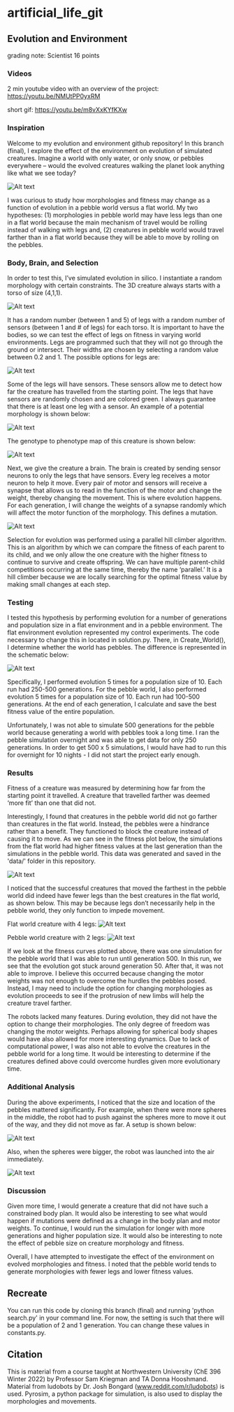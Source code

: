 # artificial_life_git
## Evolution and Environment
grading note: Scientist 16 points

### Videos
2 min youtube video with an overview of the project: https://youtu.be/NMUtPP0yxRM

short gif: https://youtu.be/m8vXxKYfKXw

### Inspiration
Welcome to my evolution and environment github repository! In this branch (final), I explore the effect of the environment on evolution of simulated creatures. Imagine a world with only water, or only snow, or pebbles everywhere – would the evolved creatures walking the planet look anything like what we see today?

![Alt text](images/img0.png?raw=true "Image 0")

I was curious to study how morphologies and fitness may change as a function of evolution in a pebble world versus a flat world. My two hypotheses: (1) morphologies in pebble world may have less legs than one in a flat world because the main mechanism of travel would be rolling instead of walking with legs and, (2) creatures in pebble world would travel farther than in a flat world because they will be able to move by rolling on the pebbles.

### Body, Brain, and Selection

In order to test this, I’ve simulated evolution in silico. I instantiate a random morphology with certain constraints. The 3D creature always starts with a torso of size (4,1,1).

![Alt text](images/img1_8.png?raw=true "Image 1_8")

It has a random number (between 1 and 5) of legs with a random number of sensors (between 1 and # of legs) for each torso. It is important to have the bodies, so we can test the effect of legs on fitness in varying world environments. Legs are programmed such that they will not go through the ground or intersect. Their widths are chosen by selecting a random value between 0.2 and 1. The possible options for legs are:

![Alt text](images/img2_8.png?raw=true "Image 2_8")

Some of the legs will have sensors. These sensors allow me to detect how far the creature has travelled from the starting point. The legs that have sensors are randomly chosen and are colored green. I always guarantee that there is at least one leg with a sensor. An example of a potential morphology is shown below:

![Alt text](images/img3_8.png?raw=true "Image 3_8")

The genotype to phenotype map of this creature is shown below:

![Alt text](images/img4.png?raw=true "Image 4")

Next, we give the creature a brain. The brain is created by sending sensor neurons to only the legs that have sensors. Every leg receives a motor neuron to help it move. Every pair of motor and sensors will receive a synapse that allows us to read in the function of the motor and change the weight, thereby changing the movement. This is where evolution happens. For each generation, I will change the weights of a synapse randomly which will affect the motor function of the morphology. This defines a mutation.

![Alt text](images/img4_8.png?raw=true "Image 4_8")

Selection for evolution was performed using a parallel hill climber algorithm. This is an algorithm by which we can compare the fitness of each parent to its child, and we only allow the one creature with the higher fitness to continue to survive and create offspring. We can have multiple parent-child competitions occurring at the same time, thereby the name ‘parallel.’ It is a hill climber because we are locally searching for the optimal fitness value by making small changes at each step.

### Testing

I tested this hypothesis by performing evolution for a number of generations and population size in a flat environment and in a pebble environment. The flat environment evolution represented my control experiments. The code necessary to change this in located in solution.py. There, in Create_World(), I determine whether the world has pebbles. The difference is represented in the schematic below:

![Alt text](images/img5.png?raw=true "Image 5")

Specifically, I performed evolution 5 times for a population size of 10. Each run had 250-500 generations. For the pebble world, I also performed evolution 5 times for a population size of 10. Each run had 100-500 generations. At the end of each generation, I calculate and save the best fitness value of the entire population. 

Unfortunately, I was not able to simulate 500 generations for the pebble world because generating a world with pebbles took a long time. I ran the pebble simulation overnight and was able to get data for only 250 generations. In order to get 500 x 5 simulations, I would have had to run this for overnight for 10 nights - I did not start the project early enough.

### Results

Fitness of a creature was measured by determining how far from the starting point it travelled. A creature that travelled farther was deemed ‘more fit’ than one that did not.

Interestingly, I found that creatures in the pebble world did not go farther than creatures in the flat world. Instead, the pebbles were a hindrance rather than a benefit. They functioned to block the creature instead of causing it to move. As we can see in the fitness plot below, the simulations from the flat world had higher fitness values at the last generation than the simulations in the pebble world. This data was generated and saved in the 'data/' folder in this repository.

![Alt text](images/fitness_plots.png?raw=true "fitness plots")

I noticed that the successful creatures that moved the farthest in the pebble world did indeed have fewer legs than the best creatures in the flat world, as shown below. This may be because legs don’t necessarily help in the pebble world, they only function to impede movement.

Flat world creature with 4 legs:
![Alt text](images/img7_b.png?raw=true "Image 7_b")

Pebble world creature with 2 legs:
![Alt text](images/img7_a.png?raw=true "Image 7_a")

If we look at the fitness curves plotted above, there was one simulation for the pebble world that I was able to run until generation 500. In this run, we see that the evolution got stuck around generation 50. After that, it was not able to improve. I believe this occurred because changing the motor weights was not enough to overcome the hurdles the pebbles posed. Instead, I may need to include the option for changing morphologies as evolution proceeds to see if the protrusion of new limbs will help the creature travel farther. 

The robots lacked many features. During evolution, they did not have the option to change their morphologies. The only degree of freedom was changing the motor weights. Perhaps allowing for spherical body shapes would have also allowed for more interesting dynamics. Due to lack of computational power, I was also not able to evolve the creatures in the pebble world for a long time. It would be interesting to determine if the creatures defined above could overcome hurdles given more evolutionary time.

### Additional Analysis
During the above experiments, I noticed that the size and location of the pebbles mattered significantly. For example, when there were more spheres in the middle, the robot had to push against the spheres more to move it out of the way, and they did not move as far. A setup is shown below:

![Alt text](images/img8.png?raw=true "Image 8")

Also, when the spheres were bigger, the robot was launched into the air immediately.

![Alt text](images/img9.png?raw=true "Image 9")

### Discussion

Given more time, I would generate a creature that did not have such a constrained body plan. It would also be interesting to see what would happen if mutations were defined as a change in the body plan and motor weights. To continue, I would run the simulation for longer with more generations and higher population size. It would also be interesting to note the effect of pebble size on creature morphology and fitness. 

Overall, I have attempted to investigate the effect of the environment on evolved morphologies and fitness. I noted that the pebble world tends to generate morphologies with fewer legs and lower fitness values.

## Recreate
You can run this code by cloning this branch (final) and running 'python search.py' in your command line. For now, the setting is such that there will be a population of 2 and 1 generation. You can change these values in constants.py.


## Citation
This is material from a course taught at Northwestern University (ChE 396 Winter 2022) by Professor Sam Kriegman and TA Donna Hooshmand. Material from ludobots by Dr. Josh Bongard (www.reddit.com/r/ludobots) is used. Pyrosim, a python package for simulation, is also used to display the morphologies and movements.
